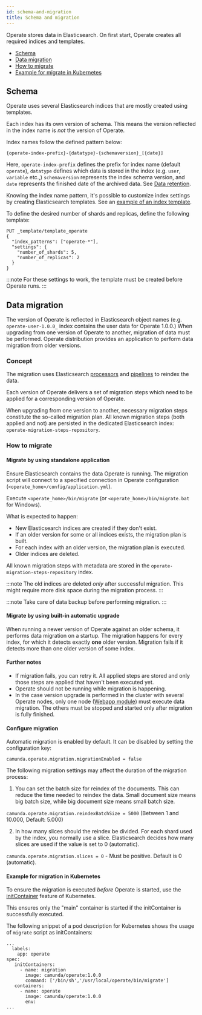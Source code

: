 ```yaml
---
id: schema-and-migration
title: Schema and migration
---
```

Operate stores data in Elasticsearch. On first start, Operate creates all required indices and templates.

* [Schema](#schema)
* [Data migration](#data-migration)
* [How to migrate](#how-to-migrate)
* [Example for migrate in Kubernetes](#example-for-migrate-in-kubernetes)

## Schema

Operate uses several Elasticsearch indices that are mostly created using templates.

Each index has its own version of schema. This means the version reflected in the index name is *not* the version of Operate.

Index names follow the defined pattern below:

```
{operate-index-prefix}-{datatype}-{schemaversion}_[{date}]

```

Here, `operate-index-prefix` defines the prefix for index name (default `operate`), `datatype` defines which data is stored in the index (e.g. `user`, `variable` etc.,) `schemaversion` represents the index schema version, and `date` represents the finished date of the archived data. See [Data retention](data-retention.md).

Knowing the index name pattern, it's possible to customize index settings by creating Elasticsearch templates. See an [example of an index template](https://www.elastic.co/guide/en/elasticsearch/reference/6.8/indices-templates.html).

To define the desired number of shards and replicas, define the following template:

```
PUT _template/template_operate
{
  "index_patterns": ["operate-*"],
  "settings": {
    "number_of_shards": 5,
    "number_of_replicas": 2
  }
}
```

:::note
For these settings to work, the template must be created before Operate runs.
:::

## Data migration

The version of Operate is reflected in Elasticsearch object names (e.g. `operate-user-1.0.0_` index contains the user data for Operate 1.0.0.) When upgrading from one version of Operate to another, migration of data must be performed. Operate distribution provides an application to perform data migration from older versions.

### Concept

The migration uses Elasticsearch [processors](https://www.elastic.co/guide/en/elasticsearch/reference/6.8/ingest-processors.html) and [pipelines](https://www.elastic.co/guide/en/elasticsearch/reference/6.8/pipeline.html) to reindex the data.

Each version of Operate delivers a set of migration steps which need to be applied for a corresponding version of Operate.

When upgrading from one version to another, necessary migration steps constitute the so-called migration plan.
All known migration steps (both applied and not) are persisted in the dedicated Elasticsearch index: `operate-migration-steps-repository`.

### How to migrate

#### Migrate by using standalone application

Ensure Elasticsearch contains the data Operate is running. The migration script will connect to a specified connection in Operate configuration (```<operate_home>/config/application.yml```).

Execute ```<operate_home>/bin/migrate``` (or ```<operate_home>/bin/migrate.bat``` for Windows).

What is expected to happen:

* New Elasticsearch indices are created if they don't exist.
* If an older version for some or all indices exists, the migration plan is built.
* For each index with an older version, the migration plan is executed.
* Older indices are deleted.

All known migration steps with metadata are stored in the `operate-migration-steps-repository` index.

:::note
The old indices are deleted *only* after successful migration. This might require more disk space during the migration process.
:::

:::note
Take care of data backup before performing migration.
:::

#### Migrate by using built-in automatic upgrade

When running a newer version of Operate against an older schema, it performs data migration on a startup.
The migration happens for every index, for which it detects exactly **one** older version. Migration fails if it detects more than one older version of some index. 

#### Further notes

* If migration fails, you can retry it. All applied steps are stored and only those steps are applied that haven't been executed yet.
* Operate should not be running while migration is happening.
* In the case version upgrade is performed in the cluster with several Operate nodes, only one node ([Webapp module](importer-and-archiver.md)) must execute data migration. The others must be stopped and started only after migration is fully finished.

#### Configure migration

Automatic migration is enabled by default. It can be disabled by setting the configuration key:

`camunda.operate.migration.migrationEnabled = false`

The following migration settings may affect the duration of the migration process:

1. You can set the batch size for reindex of the documents. This can reduce the time needed to reindex the data.
Small document size means big batch size, while big document size means small batch size.

`camunda.operate.migration.reindexBatchSize = 5000` (Between 1 and 10.000, Default: 5.000)

2. In how many slices should the reindex be divided. For each shard used by the index, you normally use a slice.
Elasticsearch decides how many slices are used if the value is set to 0 (automatic).

`camunda.operate.migration.slices = 0` - Must be positive. Default is 0 (automatic). 

#### Example for migration in Kubernetes

To ensure the migration is executed *before* Operate is started, use
the [initContainer](https://kubernetes.io/docs/concepts/workloads/pods/init-containers/) feature of Kubernetes. 

This ensures only the "main" container is started if the initContainer is successfully executed.

The following snippet of a pod description for Kubernetes shows the usage of `migrate` script as initContainers:

```
...
  labels:
    app: operate
spec:
   initContainers:
     - name: migration
       image: camunda/operate:1.0.0
       command: ['/bin/sh','/usr/local/operate/bin/migrate']
   containers:
     - name: operate
       image: camunda/operate:1.0.0
       env:
...
```

